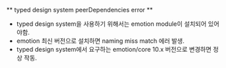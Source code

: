 ** typed design system peerDependencies error **

- typed design system을 사용하기 위해서는 emotion module이 설치되어 있어야함.
- emotion 최신 버전으로 설치하면 naming miss match 에러 발생.
- typed design system에서 요구하는 emotion/core 10.x 버전으로 변경하면 정상 작동.
